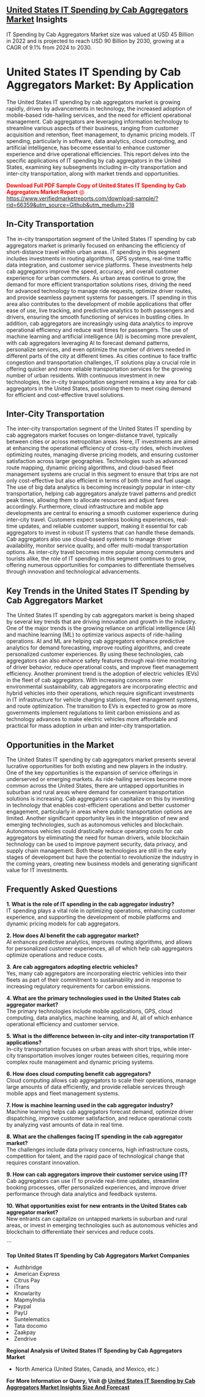 <h2><a href="https://www.verifiedmarketreports.com/download-sample/?rid=66359&amp;utm_source=Github&amp;utm_medium=218" target="_blank">United States IT Spending by Cab Aggregators Market</a> Insights</h2><p>IT Spending by Cab Aggregators Market size was valued at USD 45 Billion in 2022 and is projected to reach USD 90 Billion by 2030, growing at a CAGR of 9.1% from 2024 to 2030.</p><p> <h1>United States IT Spending by Cab Aggregators Market: By Application</h1> <p>The United States IT spending by cab aggregators market is growing rapidly, driven by advancements in technology, the increased adoption of mobile-based ride-hailing services, and the need for efficient operational management. Cab aggregators are leveraging information technology to streamline various aspects of their business, ranging from customer acquisition and retention, fleet management, to dynamic pricing models. IT spending, particularly in software, data analytics, cloud computing, and artificial intelligence, has become essential to enhance customer experience and drive operational efficiencies. This report delves into the specific applications of IT spending by cab aggregators in the United States, examining key subsegments including in-city transportation and inter-city transportation, along with market trends and opportunities. <p><span class=""><span style="color: #ff0000;"><strong>Download Full PDF Sample Copy of United States IT Spending by Cab Aggregators Market Report</strong> @ </span><a href="https://www.verifiedmarketreports.com/download-sample/?rid=66359&amp;utm_source=Github&amp;utm_medium=218" target="_blank">https://www.verifiedmarketreports.com/download-sample/?rid=66359&amp;utm_source=Github&amp;utm_medium=218</a></span></p></p> <h2>In-City Transportation</h2> <p>The in-city transportation segment of the United States IT spending by cab aggregators market is primarily focused on enhancing the efficiency of short-distance travel within urban areas. IT spending in this segment includes investments in routing algorithms, GPS systems, real-time traffic data integration, and customer service platforms. These investments help cab aggregators improve the speed, accuracy, and overall customer experience for urban commuters. As urban areas continue to grow, the demand for more efficient transportation solutions rises, driving the need for advanced technology to manage ride requests, optimize driver routes, and provide seamless payment systems for passengers. IT spending in this area also contributes to the development of mobile applications that offer ease of use, live tracking, and predictive analytics to both passengers and drivers, ensuring the smooth functioning of services in bustling cities. In addition, cab aggregators are increasingly using data analytics to improve operational efficiency and reduce wait times for passengers. The use of machine learning and artificial intelligence (AI) is becoming more prevalent, with cab aggregators leveraging AI to forecast demand patterns, personalize services, and even optimize the number of drivers needed in different parts of the city at different times. As cities continue to face traffic congestion and transportation challenges, IT solutions play a crucial role in offering quicker and more reliable transportation services for the growing number of urban residents. With continuous investment in new technologies, the in-city transportation segment remains a key area for cab aggregators in the United States, positioning them to meet rising demand for efficient and cost-effective travel solutions. <h2>Inter-City Transportation</h2> <p>The inter-city transportation segment of the United States IT spending by cab aggregators market focuses on longer-distance travel, typically between cities or across metropolitan areas. Here, IT investments are aimed at enhancing the operational efficiency of cross-city rides, which involves optimizing routes, managing diverse pricing models, and ensuring customer satisfaction across larger geographies. Technologies such as advanced route mapping, dynamic pricing algorithms, and cloud-based fleet management systems are crucial in this segment to ensure that trips are not only cost-effective but also efficient in terms of both time and fuel usage. The use of big data analytics is becoming increasingly popular in inter-city transportation, helping cab aggregators analyze travel patterns and predict peak times, allowing them to allocate resources and adjust fares accordingly. Furthermore, cloud infrastructure and mobile app developments are central to ensuring a smooth customer experience during inter-city travel. Customers expect seamless booking experiences, real-time updates, and reliable customer support, making it essential for cab aggregators to invest in robust IT systems that can handle these demands. Cab aggregators also use cloud-based systems to manage driver availability, monitor service quality, and offer multi-modal transportation options. As inter-city travel becomes more popular among commuters and tourists alike, the role of IT spending in this segment continues to grow, offering numerous opportunities for companies to differentiate themselves through innovation and technological advancements. <h2>Key Trends in the United States IT Spending by Cab Aggregators Market</h2> <p>The United States IT spending by cab aggregators market is being shaped by several key trends that are driving innovation and growth in the industry. One of the major trends is the growing reliance on artificial intelligence (AI) and machine learning (ML) to optimize various aspects of ride-hailing operations. AI and ML are helping cab aggregators enhance predictive analytics for demand forecasting, improve routing algorithms, and create personalized customer experiences. By using these technologies, cab aggregators can also enhance safety features through real-time monitoring of driver behavior, reduce operational costs, and improve fleet management efficiency. Another prominent trend is the adoption of electric vehicles (EVs) in the fleet of cab aggregators. With increasing concerns over environmental sustainability, cab aggregators are incorporating electric and hybrid vehicles into their operations, which require significant investments in IT infrastructure for vehicle charging stations, fleet management systems, and route optimization. The transition to EVs is expected to grow as more governments implement regulations to limit carbon emissions and as technology advances to make electric vehicles more affordable and practical for mass adoption in urban and inter-city transportation. <h2>Opportunities in the Market</h2> <p>The United States IT spending by cab aggregators market presents several lucrative opportunities for both existing and new players in the industry. One of the key opportunities is the expansion of service offerings in underserved or emerging markets. As ride-hailing services become more common across the United States, there are untapped opportunities in suburban and rural areas where demand for convenient transportation solutions is increasing. Cab aggregators can capitalize on this by investing in technology that enables cost-efficient operations and better customer engagement, particularly in areas where public transportation options are limited. Another significant opportunity lies in the integration of new and emerging technologies, such as autonomous vehicles and blockchain. Autonomous vehicles could drastically reduce operating costs for cab aggregators by eliminating the need for human drivers, while blockchain technology can be used to improve payment security, data privacy, and supply chain management. Both these technologies are still in the early stages of development but have the potential to revolutionize the industry in the coming years, creating new business models and generating significant value for IT investments. <h2>Frequently Asked Questions</h2> <p><b>1. What is the role of IT spending in the cab aggregator industry?</b><br> IT spending plays a vital role in optimizing operations, enhancing customer experience, and supporting the development of mobile platforms and dynamic pricing models for cab aggregators.</p> <p><b>2. How does AI benefit the cab aggregator market?</b><br> AI enhances predictive analytics, improves routing algorithms, and allows for personalized customer experiences, all of which help cab aggregators optimize operations and reduce costs.</p> <p><b>3. Are cab aggregators adopting electric vehicles?</b><br> Yes, many cab aggregators are incorporating electric vehicles into their fleets as part of their commitment to sustainability and in response to increasing regulatory requirements for carbon emissions.</p> <p><b>4. What are the primary technologies used in the United States cab aggregator market?</b><br> The primary technologies include mobile applications, GPS, cloud computing, data analytics, machine learning, and AI, all of which enhance operational efficiency and customer service.</p> <p><b>5. What is the difference between in-city and inter-city transportation IT applications?</b><br> In-city transportation focuses on urban areas with short trips, while inter-city transportation involves longer routes between cities, requiring more complex route management and dynamic pricing systems.</p> <p><b>6. How does cloud computing benefit cab aggregators?</b><br> Cloud computing allows cab aggregators to scale their operations, manage large amounts of data efficiently, and provide reliable services through mobile apps and fleet management systems.</p> <p><b>7. How is machine learning used in the cab aggregator industry?</b><br> Machine learning helps cab aggregators forecast demand, optimize driver dispatching, improve customer satisfaction, and reduce operational costs by analyzing vast amounts of data in real time.</p> <p><b>8. What are the challenges facing IT spending in the cab aggregator market?</b><br> The challenges include data privacy concerns, high infrastructure costs, competition for talent, and the rapid pace of technological change that requires constant innovation.</p> <p><b>9. How can cab aggregators improve their customer service using IT?</b><br> Cab aggregators can use IT to provide real-time updates, streamline booking processes, offer personalized experiences, and improve driver performance through data analytics and feedback systems.</p> <p><b>10. What opportunities exist for new entrants in the United States cab aggregator market?</b><br> New entrants can capitalize on untapped markets in suburban and rural areas, or invest in emerging technologies such as autonomous vehicles and blockchain to differentiate their services and reduce costs.</p> ```</p><p><strong>Top United States IT Spending by Cab Aggregators Market Companies</strong></p><div data-test-id=""><p><li>Authbridge</li><li> American Express</li><li> Citrus Pay</li><li> iTrans</li><li> Knowlarity</li><li> MapmyIndia</li><li> Paypal</li><li> PayU</li><li> Suntelematics</li><li> Tata docomo</li><li> Zaakpay</li><li> Zendrive</li></p><div><strong>Regional Analysis of&nbsp;United States IT Spending by Cab Aggregators Market</strong></div><ul><li dir="ltr"><p dir="ltr">North America&nbsp;(United States, Canada, and Mexico, etc.)</p></li></ul><p><strong>For More Information or Query, Visit @&nbsp;</strong><strong><a href="https://www.verifiedmarketreports.com/product/global-it-spending-by-cab-aggregators-market-2018-by-manufacturers-countries-type-and-application-forecast-to-2023/?utm_source=Github&amp;utm_medium=218" target="_blank">United States IT Spending by Cab Aggregators Market Insights Size And Forecast</a></strong></p></div>
